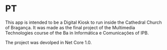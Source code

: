 # PT

This app is intended to be a Digital Kiosk to run inside the Cathedral Church of Bragança. It was made as the final project of the Multimedia Technologies course of the Ba in Informática e Comunicações of IPB.

The project was devolped in Net Core 1.0.
